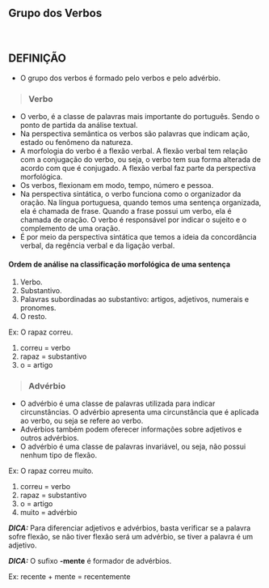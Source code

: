 ## Grupo dos Verbos

<br>

## DEFINIÇÃO
* O grupo dos verbos é formado pelo verbos e pelo advérbio. 

> ### Verbo
* O verbo, é a classe de palavras mais importante do português. Sendo o ponto de partida da análise textual. 
* Na perspectiva semântica os verbos são palavras que indicam ação, estado ou fenômeno da natureza.
* A morfologia do verbo é a flexão verbal. A flexão verbal tem relação com a conjugação do verbo, ou seja, o verbo tem sua forma alterada de acordo com que é conjugado. A flexão verbal faz parte da perspectiva morfológica.
* Os verbos, flexionam em modo, tempo, número e pessoa.
* Na perspectiva sintática, o verbo funciona como o organizador da oração. Na língua portuguesa, quando temos uma sentença organizada, ela é chamada de frase. Quando a frase possui um verbo, ela é chamada de oração. O verbo é responsável por indicar o sujeito e o complemento de uma oração.
* É por meio da perspectiva sintática que temos a ideia da concordância verbal, da regência verbal e da ligação verbal.

#### Ordem de análise na classificação morfológica de uma sentença
1. Verbo.
2. Substantivo.
3. Palavras subordinadas ao substantivo: artigos, adjetivos, numerais e pronomes.
4. O resto.

Ex: O rapaz correu.
1. correu = verbo
2. rapaz = substantivo
3. o = artigo


> ### Advérbio
* O advérbio é uma classe de palavras utilizada para indicar circunstâncias. O advérbio apresenta uma circunstância que é aplicada ao verbo, ou seja se refere ao verbo.
* Advérbios também podem oferecer informações sobre adjetivos e outros advérbios.
* O advérbio é uma classe de palavras invariável, ou seja, não possui nenhum tipo de flexão.

Ex: O rapaz correu muito.
1. correu = verbo
2. rapaz = substantivo
3. o = artigo
4. muito = advérbio

***DICA:*** Para diferenciar adjetivos e advérbios, basta verificar se a palavra sofre flexão, se não tiver flexão será um advérbio, se tiver a palavra é um adjetivo.

***DICA:*** O sufixo **-mente** é formador de advérbios.

Ex: recente + mente = recentemente